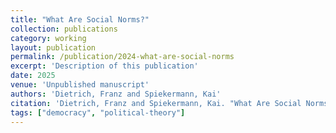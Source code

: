 ```yaml
---
title: "What Are Social Norms?"
collection: publications
category: working
layout: publication
permalink: /publication/2024-what-are-social-norms
excerpt: 'Description of this publication'
date: 2025
venue: 'Unpublished manuscript'
authors: 'Dietrich, Franz and Spiekermann, Kai'
citation: 'Dietrich, Franz and Spiekermann, Kai. "What Are Social Norms?." <em>Unpublished manuscript</em>  (2024).'
tags: ["democracy", "political-theory"]
---
```


